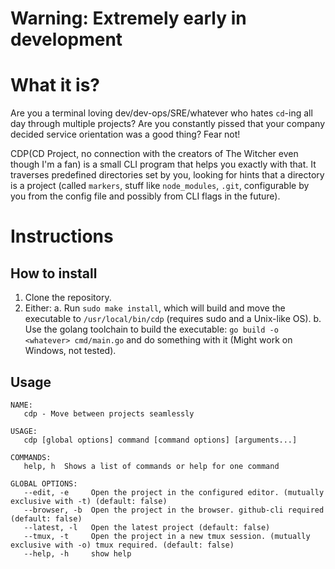 # Warning: Extremely early in development

# What it is?

Are you a terminal loving dev/dev-ops/SRE/whatever who hates `cd`-ing all day through multiple projects? Are you constantly pissed that your company decided service orientation was a good thing? Fear not!

CDP(CD Project, no connection with the creators of The Witcher even though I'm a fan) is a small CLI program that helps you exactly with that. It traverses predefined directories set by you, looking for hints that a directory is a project (called `markers`, stuff like `node_modules`, `.git`, configurable by you from the config file and possibly from CLI flags in the future).

# Instructions

## How to install

1. Clone the repository.
2. Either:
   a. Run `sudo make install`, which will build and move the executable to `/usr/local/bin/cdp` (requires sudo and a Unix-like OS).
   b. Use the golang toolchain to build the executable: `go build -o <whatever> cmd/main.go` and do something with it (Might work on Windows, not tested).

## Usage

```man
NAME:
   cdp - Move between projects seamlessly

USAGE:
   cdp [global options] command [command options] [arguments...]

COMMANDS:
   help, h  Shows a list of commands or help for one command

GLOBAL OPTIONS:
   --edit, -e     Open the project in the configured editor. (mutually exclusive with -t) (default: false)
   --browser, -b  Open the project in the browser. github-cli required (default: false)
   --latest, -l   Open the latest project (default: false)
   --tmux, -t     Open the project in a new tmux session. (mutually exclusive with -o) tmux required. (default: false)
   --help, -h     show help
```
